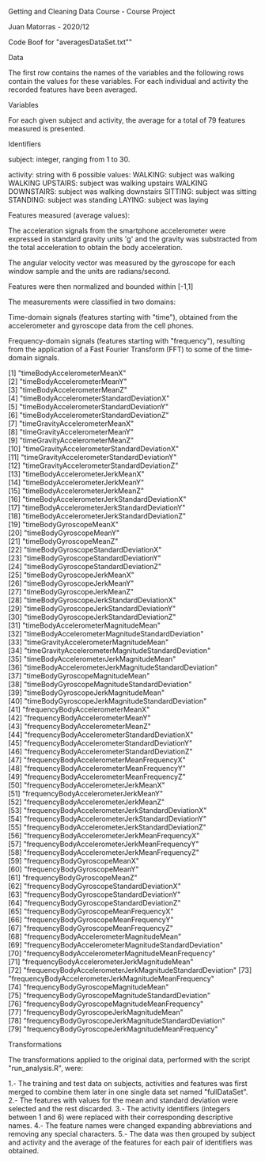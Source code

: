 Getting and Cleaning Data Course - Course Project

Juan Matorras - 2020/12

Code Boof for "averagesDataSet.txt""

Data

The first row contains the names of the variables and the following rows contain the values for these variables. For each individual and activity the recorded features have been averaged.

Variables

For each given subject and activity, the average for a total of 79 features measured is presented.

Identifiers

subject: integer, ranging from 1 to 30.

activity: string with 6 possible values:
        WALKING: subject was walking
        WALKING UPSTAIRS: subject was walking upstairs
        WALKING DOWNSTAIRS: subject was walking downstairs
        SITTING: subject was sitting
        STANDING: subject was standing
        LAYING: subject was laying

Features measured (average values):

The acceleration signals from the smartphone accelerometer were expressed in standard gravity units 'g' and the gravity was substracted from the total acceleration to obtain the body acceleration.

The angular velocity vector was measured by the gyroscope for each window sample and the units are radians/second.

Features were then normalized and bounded within [-1,1]

The measurements were classified in two domains:

Time-domain signals (features starting with "time"), obtained from the accelerometer and gyroscope data from the cell phones.

Frequency-domain signals (features starting with "frequency"), resulting from the application of a Fast Fourier Transform (FFT) to some of the time-domain signals.

 [1] "timeBodyAccelerometerMeanX"                              
 [2] "timeBodyAccelerometerMeanY"                              
 [3] "timeBodyAccelerometerMeanZ"                              
 [4] "timeBodyAccelerometerStandardDeviationX"                 
 [5] "timeBodyAccelerometerStandardDeviationY"                 
 [6] "timeBodyAccelerometerStandardDeviationZ"                 
 [7] "timeGravityAccelerometerMeanX"                           
 [8] "timeGravityAccelerometerMeanY"                           
 [9] "timeGravityAccelerometerMeanZ"                           
[10] "timeGravityAccelerometerStandardDeviationX"              
[11] "timeGravityAccelerometerStandardDeviationY"              
[12] "timeGravityAccelerometerStandardDeviationZ"              
[13] "timeBodyAccelerometerJerkMeanX"                          
[14] "timeBodyAccelerometerJerkMeanY"                          
[15] "timeBodyAccelerometerJerkMeanZ"                          
[16] "timeBodyAccelerometerJerkStandardDeviationX"             
[17] "timeBodyAccelerometerJerkStandardDeviationY"             
[18] "timeBodyAccelerometerJerkStandardDeviationZ"             
[19] "timeBodyGyroscopeMeanX"                                  
[20] "timeBodyGyroscopeMeanY"                                  
[21] "timeBodyGyroscopeMeanZ"                                  
[22] "timeBodyGyroscopeStandardDeviationX"                     
[23] "timeBodyGyroscopeStandardDeviationY"                     
[24] "timeBodyGyroscopeStandardDeviationZ"                     
[25] "timeBodyGyroscopeJerkMeanX"                              
[26] "timeBodyGyroscopeJerkMeanY"                              
[27] "timeBodyGyroscopeJerkMeanZ"                              
[28] "timeBodyGyroscopeJerkStandardDeviationX"                 
[29] "timeBodyGyroscopeJerkStandardDeviationY"                 
[30] "timeBodyGyroscopeJerkStandardDeviationZ"                 
[31] "timeBodyAccelerometerMagnitudeMean"                      
[32] "timeBodyAccelerometerMagnitudeStandardDeviation"         
[33] "timeGravityAccelerometerMagnitudeMean"                   
[34] "timeGravityAccelerometerMagnitudeStandardDeviation"      
[35] "timeBodyAccelerometerJerkMagnitudeMean"                  
[36] "timeBodyAccelerometerJerkMagnitudeStandardDeviation"     
[37] "timeBodyGyroscopeMagnitudeMean"                          
[38] "timeBodyGyroscopeMagnitudeStandardDeviation"             
[39] "timeBodyGyroscopeJerkMagnitudeMean"                      
[40] "timeBodyGyroscopeJerkMagnitudeStandardDeviation"         
[41] "frequencyBodyAccelerometerMeanX"                         
[42] "frequencyBodyAccelerometerMeanY"                         
[43] "frequencyBodyAccelerometerMeanZ"                         
[44] "frequencyBodyAccelerometerStandardDeviationX"            
[45] "frequencyBodyAccelerometerStandardDeviationY"            
[46] "frequencyBodyAccelerometerStandardDeviationZ"            
[47] "frequencyBodyAccelerometerMeanFrequencyX"                
[48] "frequencyBodyAccelerometerMeanFrequencyY"                
[49] "frequencyBodyAccelerometerMeanFrequencyZ"                
[50] "frequencyBodyAccelerometerJerkMeanX"                     
[51] "frequencyBodyAccelerometerJerkMeanY"                     
[52] "frequencyBodyAccelerometerJerkMeanZ"                     
[53] "frequencyBodyAccelerometerJerkStandardDeviationX"        
[54] "frequencyBodyAccelerometerJerkStandardDeviationY"        
[55] "frequencyBodyAccelerometerJerkStandardDeviationZ"        
[56] "frequencyBodyAccelerometerJerkMeanFrequencyX"            
[57] "frequencyBodyAccelerometerJerkMeanFrequencyY"            
[58] "frequencyBodyAccelerometerJerkMeanFrequencyZ"            
[59] "frequencyBodyGyroscopeMeanX"                             
[60] "frequencyBodyGyroscopeMeanY"                             
[61] "frequencyBodyGyroscopeMeanZ"                             
[62] "frequencyBodyGyroscopeStandardDeviationX"                
[63] "frequencyBodyGyroscopeStandardDeviationY"                
[64] "frequencyBodyGyroscopeStandardDeviationZ"                
[65] "frequencyBodyGyroscopeMeanFrequencyX"                    
[66] "frequencyBodyGyroscopeMeanFrequencyY"                    
[67] "frequencyBodyGyroscopeMeanFrequencyZ"                    
[68] "frequencyBodyAccelerometerMagnitudeMean"                 
[69] "frequencyBodyAccelerometerMagnitudeStandardDeviation"    
[70] "frequencyBodyAccelerometerMagnitudeMeanFrequency"        
[71] "frequencyBodyAccelerometerJerkMagnitudeMean"             
[72] "frequencyBodyAccelerometerJerkMagnitudeStandardDeviation"
[73] "frequencyBodyAccelerometerJerkMagnitudeMeanFrequency"    
[74] "frequencyBodyGyroscopeMagnitudeMean"                     
[75] "frequencyBodyGyroscopeMagnitudeStandardDeviation"        
[76] "frequencyBodyGyroscopeMagnitudeMeanFrequency"            
[77] "frequencyBodyGyroscopeJerkMagnitudeMean"                 
[78] "frequencyBodyGyroscopeJerkMagnitudeStandardDeviation"    
[79] "frequencyBodyGyroscopeJerkMagnitudeMeanFrequency"    

Transformations

The transformations applied to the original data, performed with the script "run_analysis.R", were:

1.- The training and test data on subjects, activities and features was first merged to combine them later in one single data set named "fullDataSet".
2.- The features with values for the mean and standard deviation were selected and the rest discarded.
3.- The activity identifiers (integers between 1 and 6) were replaced with their corresponding descriptive names.
4.- The feature names were changed expanding abbreviations and removing any special characters.
5.- The data was then grouped by subject and activity and the average of the features for each pair of identifiers was obtained.
